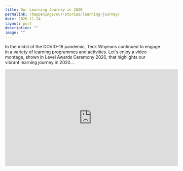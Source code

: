 ```yaml
---
title: Our Learning Journey in 2020
permalink: /happenings/our-stories/learning-journey/
date: 2020-11-24
layout: post
description: ""
image: ""
---
```

In the midst of the COVID-19 pandemic, Teck Whyeans continued to engage in a variety of learning programmes and activities. Let's enjoy a video montage, shown in Level Awards Ceremony 2020, that highlights our vibrant learning journey in 2020...

<iframe width="560" height="315" src="https://www.youtube.com/embed/xWVeadDzou8" title="YouTube video player" frameborder="0" allow="accelerometer; autoplay; clipboard-write; encrypted-media; gyroscope; picture-in-picture" allowfullscreen=""></iframe>
